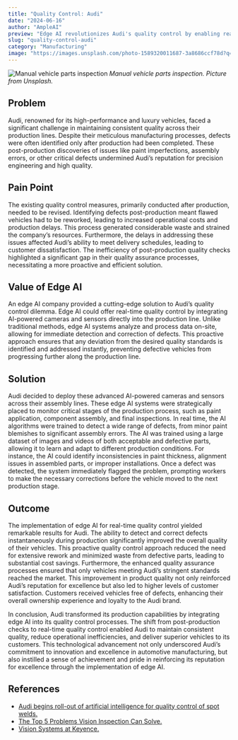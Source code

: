 ```yaml
---
title: "Quality Control: Audi"
date: "2024-06-16"
author: "AmpleAI"
preview: "Edge AI revolutionizes Audi's quality control by enabling real-time defect detection, crucial for maintaining high standards and minimizing operational inefficiencies. Deploying this technology ensures consistent quality and reinforces Audi's reputation for excellence."
slug: "quality-control-audi"
category: "Manufacturing"
image: "https://images.unsplash.com/photo-1589320011687-3a8686ccf78d?q=80&w=2940&auto=format&fit=crop&ixlib=rb-4.0.3&ixid=M3wxMjA3fDB8MHxwaG90by1wYWdlfHx8fGVufDB8fHx8fA%3D%3D"
---
```


![Manual vehicle parts inspection](https://unsplash.com/photos/man-in-blue-long-sleeve-shirt-and-blue-denim-jeans-standing-in-front-of-white-table--0y5YZlVoRs)
*Manual vehicle parts inspection. Picture from Unsplash.*

## Problem
Audi, renowned for its high-performance and luxury vehicles, faced a significant challenge in maintaining consistent quality across their production lines. Despite their meticulous manufacturing processes, defects were often identified only after production had been completed. These post-production discoveries of issues like paint imperfections, assembly errors, or other critical defects undermined Audi’s reputation for precision engineering and high quality.

## Pain Point
The existing quality control measures, primarily conducted after production, needed to be revised. Identifying defects post-production meant flawed vehicles had to be reworked, leading to increased operational costs and production delays. This process generated considerable waste and strained the company’s resources. Furthermore, the delays in addressing these issues affected Audi’s ability to meet delivery schedules, leading to customer dissatisfaction. The inefficiency of post-production quality checks highlighted a significant gap in their quality assurance processes, necessitating a more proactive and efficient solution.

## Value of Edge AI
An edge AI company provided a cutting-edge solution to Audi’s quality control dilemma. Edge AI could offer real-time quality control by integrating AI-powered cameras and sensors directly into the production line. Unlike traditional methods, edge AI systems analyze and process data on-site, allowing for immediate detection and correction of defects. This proactive approach ensures that any deviation from the desired quality standards is identified and addressed instantly, preventing defective vehicles from progressing further along the production line.

## Solution
Audi decided to deploy these advanced AI-powered cameras and sensors across their assembly lines. These edge AI systems were strategically placed to monitor critical stages of the production process, such as paint application, component assembly, and final inspections. In real time, the AI algorithms were trained to detect a wide range of defects, from minor paint blemishes to significant assembly errors. The AI was trained using a large dataset of images and videos of both acceptable and defective parts, allowing it to learn and adapt to different production conditions. For instance, the AI could identify inconsistencies in paint thickness, alignment issues in assembled parts, or improper installations. Once a defect was detected, the system immediately flagged the problem, prompting workers to make the necessary corrections before the vehicle moved to the next production stage.

## Outcome
The implementation of edge AI for real-time quality control yielded remarkable results for Audi. The ability to detect and correct defects instantaneously during production significantly improved the overall quality of their vehicles. This proactive quality control approach reduced the need for extensive rework and minimized waste from defective parts, leading to substantial cost savings. Furthermore, the enhanced quality assurance processes ensured that only vehicles meeting Audi’s stringent standards reached the market. This improvement in product quality not only reinforced Audi’s reputation for excellence but also led to higher levels of customer satisfaction. Customers received vehicles free of defects, enhancing their overall ownership experience and loyalty to the Audi brand.

In conclusion, Audi transformed its production capabilities by integrating edge AI into its quality control processes. The shift from post-production checks to real-time quality control enabled Audi to maintain consistent quality, reduce operational inefficiencies, and deliver superior vehicles to its customers. This technological advancement not only underscored Audi’s commitment to innovation and excellence in automotive manufacturing, but also instilled a sense of achievement and pride in reinforcing its reputation for excellence through the implementation of edge AI.

## References

- [Audi begins roll-out of artificial intelligence for quality control of spot welds.](https://www.audi-mediacenter.com/en/press-releases/audi-begins-roll-out-of-artificial-intelligence-for-quality-control-of-spot-welds-15443)
- [The Top 5 Problems Vision Inspection Can Solve.](https://sp-automation.co.uk/the-top-5-problems-vision-inspection-can-solve/)
- [Vision Systems at Keyence.](https://www.keyence.com/products/vision/vision-sys/)